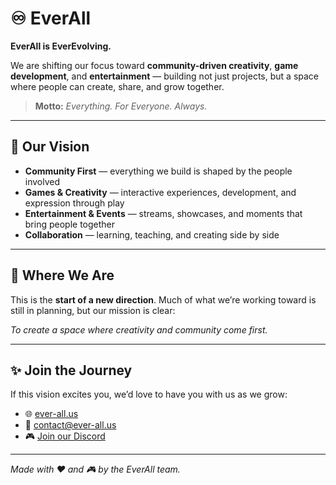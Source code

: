 # ♾️ EverAll

**EverAll is EverEvolving.**

We are shifting our focus toward **community-driven creativity**, **game development**, and **entertainment** — building not just projects, but a space where people can create, share, and grow together.

> **Motto:** _Everything. For Everyone. Always._

---

## 🌟 Our Vision

- **Community First** — everything we build is shaped by the people involved  
- **Games & Creativity** — interactive experiences, development, and expression through play  
- **Entertainment & Events** — streams, showcases, and moments that bring people together  
- **Collaboration** — learning, teaching, and creating side by side  

---

## 📌 Where We Are

This is the **start of a new direction**. Much of what we’re working toward is still in planning, but our mission is clear:  

_To create a space where creativity and community come first._

---

## ✨ Join the Journey

If this vision excites you, we’d love to have you with us as we grow:  

- 🌐 [ever-all.us](https://ever-all.us)  
- 📧 [contact@ever-all.us](mailto:contact@ever-all.us)  
- 🎮 [Join our Discord](https://discord.gg/pWpSpneeUe)  

---

_Made with ❤️ and 🎮 by the EverAll team._

